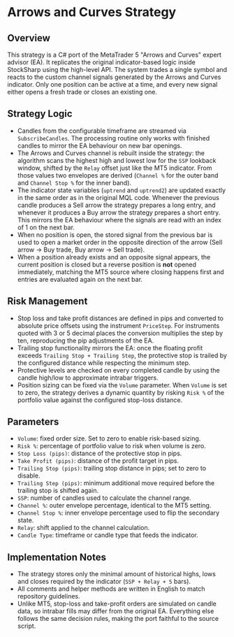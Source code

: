 # Arrows and Curves Strategy

## Overview
This strategy is a C# port of the MetaTrader 5 "Arrows and Curves" expert advisor (EA). It replicates the original indicator-based logic inside StockSharp using the high-level API. The system trades a single symbol and reacts to the custom channel signals generated by the Arrows and Curves indicator. Only one position can be active at a time, and every new signal either opens a fresh trade or closes an existing one.

## Strategy Logic
- Candles from the configurable timeframe are streamed via `SubscribeCandles`. The processing routine only works with finished candles to mirror the EA behaviour on new bar openings.
- The Arrows and Curves channel is rebuilt inside the strategy: the algorithm scans the highest high and lowest low for the `SSP` lookback window, shifted by the `Relay` offset just like the MT5 indicator. From those values two envelopes are derived (`Channel %` for the outer band and `Channel Stop %` for the inner band).
- The indicator state variables (`uptrend` and `uptrend2`) are updated exactly in the same order as in the original MQL code. Whenever the previous candle produces a Sell arrow the strategy prepares a long entry, and whenever it produces a Buy arrow the strategy prepares a short entry. This mirrors the EA behaviour where the signals are read with an index of 1 on the next bar.
- When no position is open, the stored signal from the previous bar is used to open a market order in the opposite direction of the arrow (Sell arrow → Buy trade, Buy arrow → Sell trade).
- When a position already exists and an opposite signal appears, the current position is closed but a reverse position is **not** opened immediately, matching the MT5 source where closing happens first and entries are evaluated again on the next bar.

## Risk Management
- Stop loss and take profit distances are defined in pips and converted to absolute price offsets using the instrument `PriceStep`. For instruments quoted with 3 or 5 decimal places the conversion multiplies the step by ten, reproducing the pip adjustments of the EA.
- Trailing stop functionality mirrors the EA: once the floating profit exceeds `Trailing Stop + Trailing Step`, the protective stop is trailed by the configured distance while respecting the minimum step.
- Protective levels are checked on every completed candle by using the candle high/low to approximate intrabar triggers.
- Position sizing can be fixed via the `Volume` parameter. When `Volume` is set to zero, the strategy derives a dynamic quantity by risking `Risk %` of the portfolio value against the configured stop-loss distance.

## Parameters
- `Volume`: fixed order size. Set to zero to enable risk-based sizing.
- `Risk %`: percentage of portfolio value to risk when volume is zero.
- `Stop Loss (pips)`: distance of the protective stop in pips.
- `Take Profit (pips)`: distance of the profit target in pips.
- `Trailing Stop (pips)`: trailing stop distance in pips; set to zero to disable.
- `Trailing Step (pips)`: minimum additional move required before the trailing stop is shifted again.
- `SSP`: number of candles used to calculate the channel range.
- `Channel %`: outer envelope percentage, identical to the MT5 setting.
- `Channel Stop %`: inner envelope percentage used to flip the secondary state.
- `Relay`: shift applied to the channel calculation.
- `Candle Type`: timeframe or candle type that feeds the indicator.

## Implementation Notes
- The strategy stores only the minimal amount of historical highs, lows and closes required by the indicator (`SSP + Relay + 5` bars).
- All comments and helper methods are written in English to match repository guidelines.
- Unlike MT5, stop-loss and take-profit orders are simulated on candle data, so intrabar fills may differ from the original EA. Everything else follows the same decision rules, making the port faithful to the source script.
